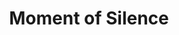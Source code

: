 ---
pid: CH206
title: Moment of Silence
location_transcription: Middle of City Hall, center of everything
zipcode: '19125'
outside_phl: 
neighborhood: Fishtown,Kensington
age: '27'
age_range: 20-29
instagram: 
image_file_name: CH_206.jpg
proposal_transcription: |-
  a place to stand in the city and be silent for just a minute, with all of the bustle of the city around you, to stop and appreciate the small things. standing inside of several columns, with different languages of poems.
  -with noise cancelling technology as you stepped in between the columns
topic: Architecture,Art,Philadelphia
topic_summary: 0, 0, 0
type: Infrastructure,Interactive,Space
keywords_other: poetry
credit: Sam Sherman
image_labels: 
twitter: 
facebook: 
permalink: "/monuments/ch206/"
layout: item-page
---